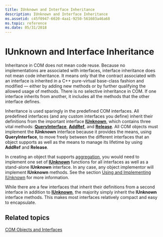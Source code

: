 ```yaml
---
title: IUnknown and Interface Inheritance
description: IUnknown and Interface Inheritance
ms.assetid: c45f0947-6020-4aa1-9250-561603a46a68
ms.topic: reference
ms.date: 05/31/2018
---
```


# IUnknown and Interface Inheritance

Inheritance in COM does not mean code reuse. Because no implementations are associated with interfaces, interface inheritance does not mean code inheritance. It means only that the contract associated with an interface is inherited in a C++ pure-virtual base-class fashion and modified — either by adding new methods or by further qualifying the allowed usage of methods. There is no selective inheritance in COM. If one interface inherits from another, it includes all the methods that the other interface defines.

Inheritance is used sparingly in the predefined COM interfaces. All predefined interfaces (and any custom interfaces you define) inherit their definitions from the important interface [**IUnknown**](/windows/desktop/api/Unknwn/nn-unknwn-iunknown), which contains three vital methods: [**QueryInterface**](/windows/desktop/api/Unknwn/nf-unknwn-iunknown-queryinterface(q)), [**AddRef**](/windows/win32/api/unknwn/nf-unknwn-iunknown-addref), and [**Release**](/windows/win32/api/unknwn/nf-unknwn-iunknown-release). All COM objects must implement the **IUnknown** interface because it provides the means, using **QueryInterface**, to move freely between the different interfaces that an object supports as well as the means to manage its lifetime by using **AddRef** and **Release**.

In creating an object that supports [aggregation](aggregation.md), you would need to implement one set of [**IUnknown**](/windows/desktop/api/Unknwn/nn-unknwn-iunknown) functions for all interfaces as well as a stand-alone **IUnknown** interface. In any case, any object implementor will implement **IUnknown** methods. See the section [Using and Implementing IUnknown](using-and-implementing-iunknown.md) for more information.

While there are a few interfaces that inherit their definitions from a second interface in addition to [**IUnknown**](/windows/desktop/api/Unknwn/nn-unknwn-iunknown), the majority simply inherit the **IUnknown** interface methods. This makes most interfaces relatively compact and easy to encapsulate.

## Related topics

<dl> <dt>

[COM Objects and Interfaces](com-objects-and-interfaces.md)
</dt> </dl>

 

 
